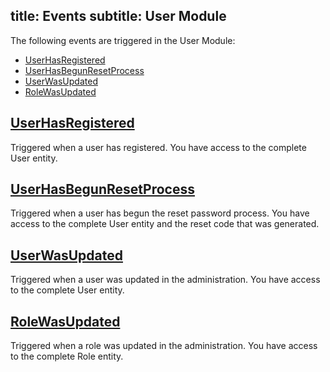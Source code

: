 title: Events
subtitle: User Module
-------

The following events are triggered in the User Module:

- [UserHasRegistered](#user-has-registered)
- [UserHasBegunResetProcess](#user-has-begon-reset-process)
- [UserWasUpdated](#user-was-updated)
- [RoleWasUpdated](#role-was-updated)


## <a name="user-has-registered" class="anchor" href="#user-has-registered">UserHasRegistered</a>

Triggered when a user has registered. You have access to the complete User entity.

## <a name="user-has-begon-reset-process" class="anchor" href="#user-has-begon-reset-process">UserHasBegunResetProcess</a>

Triggered when a user has begun the reset password process. You have access to the complete User entity and the reset code that was generated.


## <a name="user-was-updated" class="anchor" href="#user-was-updated">UserWasUpdated</a>

Triggered when a user was updated in the administration. You have access to the complete User entity.


## <a name="role-was-updated" class="anchor" href="#role-was-updated">RoleWasUpdated</a>

Triggered when a role was updated in the administration. You have access to the complete Role entity.